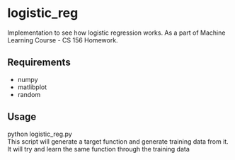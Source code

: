 # logistic_reg
Implementation to see how logistic regression works. As a part of Machine Learning Course - CS 156 Homework.

## Requirements
- numpy
- matlibplot
- random

## Usage
python logistic_reg.py<br>
This script will generate a target function and generate training data from it. It will try and learn the same function through the training data
